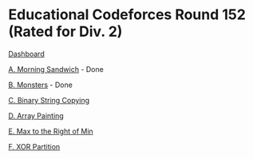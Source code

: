 # Educational Codeforces Round 152 (Rated for Div. 2)

[Dashboard](https://codeforces.com/contest/1849)

[A. Morning Sandwich](https://codeforces.com/contest/1849/problem/A) - Done

[B. Monsters](https://codeforces.com/contest/1849/problem/B) - Done

[C. Binary String Copying](https://codeforces.com/contest/1849/problem/C)

[D. Array Painting](https://codeforces.com/contest/1849/problem/D)

[E. Max to the Right of Min](https://codeforces.com/contest/1849/problem/E)

[F. XOR Partition](https://codeforces.com/contest/1849/problem/F)
